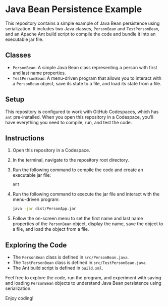 # Java Bean Persistence Example

This repository contains a simple example of Java Bean persistence using serialization. It includes two Java classes, `PersonBean` and `TestPersonBean`, and an Apache Ant build script to compile the code and bundle it into an executable jar file.

## Classes

- `PersonBean`: A simple Java Bean class representing a person with first and last name properties.
- `TestPersonBean`: A menu-driven program that allows you to interact with a `PersonBean` object, save its state to a file, and load its state from a file.

## Setup

This repository is configured to work with GitHub Codespaces, which has `ant` pre-installed. When you open this repository in a Codespace, you'll have everything you need to compile, run, and test the code.

## Instructions

1. Open this repository in a Codespace.
2. In the terminal, navigate to the repository root directory.
3. Run the following command to compile the code and create an executable jar file:

    ```bash
    ant
    ```

4. Run the following command to execute the jar file and interact with the menu-driven program:

    ```bash
    java -jar dist/PersonApp.jar
    ```

5. Follow the on-screen menu to set the first name and last name properties of the `PersonBean` object, display the name, save the object to a file, and load the object from a file.

## Exploring the Code

- The `PersonBean` class is defined in `src/PersonBean.java`.
- The `TestPersonBean` class is defined in `src/TestPersonBean.java`.
- The Ant build script is defined in `build.xml`.

Feel free to explore the code, run the program, and experiment with saving and loading `PersonBean` objects to understand Java Bean persistence using serialization.

Enjoy coding!
